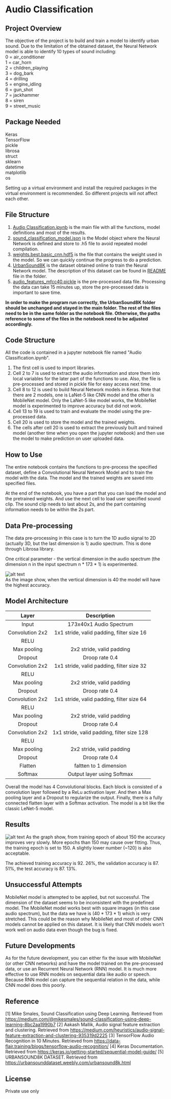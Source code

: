 # Audio Classification

## Project Overview
The objective of the project is to build and train a model to identify urban sound. Due to the limitation of the obtained dataset, the Neural Network model is able to identify 10 types of sound including:  
0 = air_conditioner  
1 = car_horn  
2 = children_playing  
3 = dog_bark  
4 = drilling  
5 = engine_idling  
6 = gun_shot  
7 = jackhammer  
8 = siren  
9 = street_music  


## Package Needed
Keras  
TensorFlow  
pickle  
librosa  
struct  
sklearn  
datetime  
matplotlib  
os  
  
Setting up a virtual environment and install the required packages in the virtual environment is recommended. So different projects will not affect each other.


## File Structure
1. [Audio Classification.ipynb](./Audio&#32;Classification.ipynb) is the main file with all the functions, model definitions and most of the results.  
2. [sound_classification_model.json](./sound_classification_model.json) is the Model object where the Neural Network is defined and store to .h5 file to avoid repeated model compilation.  
3. [weights.best.basic_cnn.hdf5](./weights.best.basic_cnn.hdf5) is the file that contains the weight used in the model. So we can quickly continue the progress to do a prediction.
4. [UrbanSound8K](./UrbanSound8K) is the dataset obtained online to train the Neural Network model. The description of this dataset can be found in [README](./UrbanSound8K/UrbanSound8K_README.txt) file in the folder.  
5. [audio_features_mfcc40.pickle](./audio_features_mfcc40.pickle) is the pre-processed data file. Processing the data can take 15 minutes up, store the pre-processed data is important to save time.  

**In order to make the program run correctly, the UrbanSound8K folder should be unchanged and stayed in the main folder. The rest of the files need to be in the same folder as the notebook file. Otherwise, the paths reference to some of the files in the notebook need to be adjusted accordingly.**


## Code Structure
All the code is contained in a jupyter notebook file named "Audio Classification.ipynb".  
1. The first cell is used to import libraries.  
2. Cell 2 to 7 is used to extract the audio information and store them into local variables for the later part of the functions to use. Also, the file is pre-processed and stored in pickle file for easy access next time.  
3. Cell 8 to 12 is used to build Neural Network models in Keras. Note that there are 2 models, one is LaNet-5 like CNN model and the other is MobileNet model. Only the LaNet-5 like model works, the MobileNet model is experimented to improve accuracy but did not work.  
4. Cell 13 to 19 is used to train and evaluate the model using the pre-processed data.  
5. Cell 20 is used to store the model and the trained weights.  
6. The cells after cell 20 is used to extract the previously built and trained model (another time when you open the jupyter notebook) and then use the model to make prediction on user uploaded data.  


## How to Use
The entire notebook contains the functions to pre-process the specified dataset, define a Convolutional Neural Network Model and to train the model with the data. The model and the trained weights are saved into specified files.

At the end of the notebook, you have a part that you can load the model and the pretrained weights. And use the next cell to load user specified sound clip. The sound clip needs to last about 2s, and the part containing information needs to be within the 2s part. 


## Data Pre-processing
The data pre-processing in this case is to turn the 1D audio signal to 2D (actually 3D, but the last dimension is 1) audio spectrum. This is done through Librosa library.

One critical parameter - the vertical dimension in the audio spectrum (the dimension n in the input spectrum n * 173 * 1) is experimented.  

![alt text](./Model&#32;Accuracy&#32;vs.&#32;MFCC&#32;Number.png)  
As the image show, when the vertical dimension is 40 the model will have the highest accuracy. 


## Model Architecture
| Layer         		|     Description	        					| 
|:---------------------:|:---------------------------------------------:| 
| Input         		| 173x40x1 Audio Spectrum   							| 
| Convolution 2x2     	| 1x1 stride, valid padding, filter size 16 	|
| RELU					|												|
| Max pooling	      	| 2x2 stride, valid padding 	|
| Dropout		 		|Droop rate 0.4									|
| Convolution 2x2     	| 1x1 stride, valid padding, filter size 32 	|
| RELU					|												|
| Max pooling	      	| 2x2 stride, valid padding 	|
| Dropout		 		|Droop rate 0.4									|
| Convolution 2x2     	| 1x1 stride, valid padding, filter size 64 	|
| RELU					|												|
| Max pooling	      	| 2x2 stride, valid padding  	|
| Dropout		 		|Droop rate 0.4									|
| Convolution 2x2     	| 1x1 stride, valid padding, filter size 128 	|
| RELU					|												|
| Max pooling	      	| 2x2 stride, valid padding 	|
| Dropout		 		|Droop rate 0.4									|
| Flatten				| faltten to 1 dimension			|
| Softmax				|Output layer using Softmax				|
  
Overall the model has 4 Convolutional blocks. Each block is consisted of a convolution layer followed by a ReLu activation layer. And then a Max pooling layer and a Dropout to regularize the output. Finally, there is a fully connected flatten layer with a Softmax activation. The model is a bit like the classic LeNet-5 model.

## Results
![alt text](./Result.png)
As the graph show, from training epoch of about 150 the accuracy improves very slowly. More epochs than 150 may cause over fitting. Thus, the training epoch is set to 150. A slightly lower number (~120) is also acceptable.

The achieved training accuracy is 92. 26%, the validation accuracy is 87. 51%, the test accuracy is 87. 13%.

## Unsuccessful Attempts
MobileNet model is attempted to be applied, but not successful. The dimension of the dataset seems to be inconsistent with the predefined model. The MobileNet model works best with square images (in this case audio spectrum), but the data we have is (40 * 173 * 1) which is very stretched. This could be the reason why MobileNet and most of other CNN models cannot be applied on this dataset. It is likely that CNN models won't work well on audio data even though the bug is fixed.

## Future Developments
As for the future development, you can either fix the issue with MobileNet (or other CNN networks) and have the model trained on the pre-processed data, or use an Recurrent Neural Network (RNN) model. It is much more effective to use RNN models on sequential data like audio or speech. Because RNN model can capture the sequential relation in the data, while CNN model does this poorly.

## Reference
[1] Mike Smales, Sound Classification using Deep Learning. Retrieved from https://medium.com/@mikesmales/sound-classification-using-deep-learning-8bc2aa1990b7
[2] Aakash Mallik, Audio signal feature extraction and clustering. Retrieved from https://medium.com/heuristics/audio-signal-feature-extraction-and-clustering-935319d2225
[3] TensorFlow Audio Recognition in 10 Minutes. Retrieved from https://data-flair.training/blogs/tensorflow-audio-recognition/
[4] Keras Documentation. Retrieved from https://keras.io/getting-started/sequential-model-guide/
[5] URBANSOUND8K DATASET. Retrieved from https://urbansounddataset.weebly.com/urbansound8k.html

## License
Private use only

